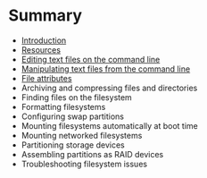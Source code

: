 # Summary

* [Introduction](README.md)
* [Resources](resources.md)
* [Editing text files on the command line](editing_text_files_on_the_command_line.md)
* [Manipulating text files from the command line](manipulating_text_files_from_the_command_line.md)
* [File attributes](file_attributes.md)
* Archiving and compressing files and directories
* Finding files on the filesystem
* Formatting filesystems
* Configuring swap partitions
* Mounting filesystems automatically at boot time
* Mounting networked filesystems
* Partitioning storage devices
* Assembling partitions as RAID devices
* Troubleshooting filesystem issues

